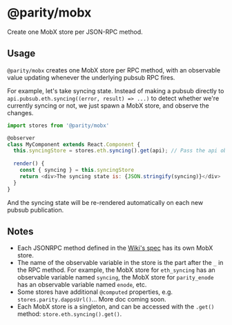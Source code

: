 # @parity/mobx

Create one MobX store per JSON-RPC method.

## Usage

`@parity/mobx` creates one MobX store per RPC method, with an observable value updating whenever the underlying pubsub RPC fires.

For example, let's take syncing state. Instead of making a pubsub directly to `api.pubsub.eth.syncing((error, result) => ...)` to detect whether we're currently syncing or not, we just spawn a MobX store, and observe the changes.

```javascript
import stores from '@parity/mobx'

@observer
class MyComponent extends React.Component {
  this.syncingStore = stores.eth.syncing().get(api); // Pass the api object to the store
  
  render() {
    const { syncing } = this.syncingStore
    return <div>The syncing state is: {JSON.stringify(syncing)}</div>
  }
}
```

And the syncing state will be re-rendered automatically on each new pubsub publication.

## Notes

- Each JSONRPC method defined in the [Wiki's spec](https://wiki.parity.io/JSONRPC) has its own MobX store.
- The name of the observable variable in the store is the part after the `_` in the RPC method. For example, the MobX store for `eth_syncing` has an observable variable named `syncing`, the MobX store for `parity_enode` has an observable variable named `enode`, etc.
- Some stores have additional `@computed` properties, e.g. `stores.parity.dappsUrl()`... More doc coming soon.
- Each MobX store is a singleton, and can be accessed with the `.get()` method: `store.eth.syncing().get()`.
